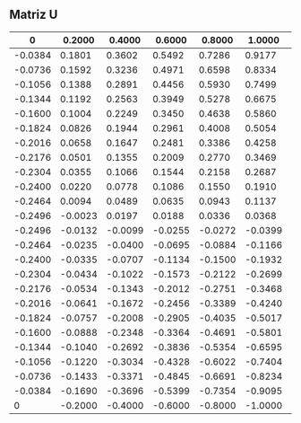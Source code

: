 ## Matriz U

|    0    | 0.2000  | 0.4000  | 0.6000  | 0.8000  | 1.0000  | 1.2000  | 1.4000  | 1.6000  | 1.8000  | 2.0000  | 2.2000  | 2.4000  | 2.6000  | 2.8000  | 3.0000  | 3.2000  | 3.4000  | 3.6000  | 3.8000  | 4.0000  | 4.2000  | 4.4000  | 4.6000  | 4.8000  | 5.0000  | 5.2000  | 5.4000  | 5.6000  | 5.8000  | 6.0000  | 6.2000  | 6.4000  | 6.6000  | 6.8000  | 7.0000  | 7.2000  | 7.4000  | 7.6000  | 7.8000  | 8.0000  | 8.2000  | 8.4000  | 8.6000  | 8.8000  | 9.0000  | 9.2000  | 9.4000  | 9.6000  | 9.8000  | 10.0000  |
|---------|---------|---------|---------|---------|---------|---------|---------|---------|---------|---------|---------|---------|---------|---------|---------|---------|---------|---------|---------|---------|---------|---------|---------|---------|---------|---------|---------|---------|---------|---------|---------|---------|---------|---------|---------|---------|---------|---------|---------|---------|---------|---------|---------|---------|---------|---------|---------|---------|---------|----------|
| -0.0384 |  0.1801 |  0.3602 |  0.5492 |  0.7286 |  0.9177 |  1.0972 |  1.2859 |  1.4659 |  1.6542 |  1.8346 |  2.0226 |  2.2032 |  2.3909 |  2.5718 |  2.7593 |  2.9403 |  3.1277 |  3.3089 |  3.4962 |  3.6774 |  3.8646 |  4.0459 |  4.2331 |  4.4144 |  4.6015 |  4.7830 |  4.9700 |  5.1515 |  5.3385 |  5.5200 |  5.7069 |  5.8885 |  6.0754 |  6.2570 |  6.4439 |  6.6255 |  6.8123 |  6.9940 |  7.1808 |  7.3625 |  7.5493 |  7.7310 |  7.9177 |  8.0995 |  8.2862 |  8.4679 |  8.6547 |  8.8364 |  9.0232 |   9.2049 |
| -0.0736 |  0.1592 |  0.3236 |  0.4971 |  0.6598 |  0.8334 |  0.9967 |  1.1694 |  1.3335 |  1.5055 |  1.6703 |  1.8417 |  2.0071 |  2.1779 |  2.3437 |  2.5142 |  2.6803 |  2.8505 |  3.0169 |  3.1869 |  3.3535 |  3.5233 |  3.6900 |  3.8597 |  4.0265 |  4.1961 |  4.3631 |  4.5325 |  4.6996 |  4.8689 |  5.0361 |  5.2053 |  5.3726 |  5.5418 |  5.7091 |  5.8782 |  6.0456 |  6.2146 |  6.3821 |  6.5511 |  6.7185 |  6.8875 |  7.0550 |  7.2240 |  7.3915 |  7.5604 |  7.7280 |  7.8968 |  8.0645 |  8.2333 |   8.4010 |
| -0.1056 |  0.1388 |  0.2891 |  0.4456 |  0.5930 |  0.7499 |  0.8978 |  1.0539 |  1.2028 |  1.3579 |  1.5076 |  1.6620 |  1.8124 |  1.9662 |  2.1170 |  2.2704 |  2.4216 |  2.5747 |  2.7262 |  2.8791 |  3.0307 |  3.1835 |  3.3352 |  3.4879 |  3.6397 |  3.7923 |  3.9442 |  4.0967 |  4.2487 |  4.4011 |  4.5531 |  4.7055 |  4.8576 |  5.0099 |  5.1621 |  5.3144 |  5.4665 |  5.6188 |  5.7710 |  5.9232 |  6.0754 |  6.2276 |  6.3799 |  6.5321 |  6.6843 |  6.8365 |  6.9888 |  7.1410 |  7.2932 |  7.4454 |   7.5977 |
| -0.1344 |  0.1192 |  0.2563 |  0.3949 |  0.5278 |  0.6675 |  0.8004 |  0.9395 |  1.0733 |  1.2115 |  1.3461 |  1.4836 |  1.6188 |  1.7558 |  1.8914 |  2.0280 |  2.1640 |  2.3004 |  2.4365 |  2.5727 |  2.7089 |  2.8451 |  2.9814 |  3.1175 |  3.2538 |  3.3899 |  3.5263 |  3.6623 |  3.7987 |  3.9347 |  4.0711 |  4.2072 |  4.3436 |  4.4796 |  4.6160 |  4.7520 |  4.8884 |  5.0244 |  5.1608 |  5.2969 |  5.4333 |  5.5693 |  5.7057 |  5.8417 |  5.9781 |  6.1141 |  6.2505 |  6.3866 |  6.5229 |  6.6590 |   6.7954 |
| -0.1600 |  0.1004 |  0.2249 |  0.3450 |  0.4638 |  0.5860 |  0.7042 |  0.8261 |  0.9449 |  1.0662 |  1.1856 |  1.3064 |  1.4262 |  1.5466 |  1.6667 |  1.7869 |  1.9072 |  2.0272 |  2.1477 |  2.2676 |  2.3881 |  2.5080 |  2.6285 |  2.7484 |  2.8689 |  2.9888 |  3.1093 |  3.2292 |  3.3497 |  3.4696 |  3.5901 |  3.7100 |  3.8305 |  3.9505 |  4.0709 |  4.1909 |  4.3113 |  4.4313 |  4.5517 |  4.6717 |  4.7921 |  4.9121 |  5.0325 |  5.1525 |  5.2729 |  5.3929 |  5.5133 |  5.6333 |  5.7537 |  5.8737 |   5.9941 |
| -0.1824 |  0.0826 |  0.1944 |  0.2961 |  0.4008 |  0.5054 |  0.6088 |  0.7138 |  0.8173 |  0.9220 |  1.0259 |  1.1302 |  1.2344 |  1.3385 |  1.4429 |  1.5468 |  1.6513 |  1.7552 |  1.8597 |  1.9636 |  2.0681 |  2.1720 |  2.2765 |  2.3803 |  2.4849 |  2.5887 |  2.6932 |  2.7971 |  2.9016 |  3.0055 |  3.1100 |  3.2139 |  3.3183 |  3.4223 |  3.5267 |  3.6307 |  3.7351 |  3.8391 |  3.9434 |  4.0475 |  4.1518 |  4.2559 |  4.3602 |  4.4643 |  4.5686 |  4.6727 |  4.7769 |  4.8811 |  4.9853 |  5.0895 |   5.1937 |
| -0.2016 |  0.0658 |  0.1647 |  0.2481 |  0.3386 |  0.4258 |  0.5143 |  0.6024 |  0.6906 |  0.7788 |  0.8670 |  0.9550 |  1.0434 |  1.1314 |  1.2198 |  1.3077 |  1.3962 |  1.4841 |  1.5725 |  1.6604 |  1.7489 |  1.8368 |  1.9252 |  2.0132 |  2.1016 |  2.1896 |  2.2779 |  2.3659 |  2.4543 |  2.5423 |  2.6306 |  2.7187 |  2.8070 |  2.8951 |  2.9833 |  3.0714 |  3.1597 |  3.2478 |  3.3360 |  3.4242 |  3.5124 |  3.6006 |  3.6888 |  3.7769 |  3.8651 |  3.9533 |  4.0415 |  4.1297 |  4.2178 |  4.3060 |   4.3942 |
| -0.2176 |  0.0501 |  0.1355 |  0.2009 |  0.2770 |  0.3469 |  0.4204 |  0.4918 |  0.5644 |  0.6362 |  0.7087 |  0.7806 |  0.8530 |  0.9250 |  0.9973 |  1.0693 |  1.1417 |  1.2137 |  1.2860 |  1.3580 |  1.4304 |  1.5024 |  1.5747 |  1.6467 |  1.7190 |  1.7911 |  1.8633 |  1.9354 |  2.0077 |  2.0798 |  2.1520 |  2.2241 |  2.2963 |  2.3685 |  2.4407 |  2.5128 |  2.5850 |  2.6572 |  2.7294 |  2.8015 |  2.8737 |  2.9459 |  3.0180 |  3.0902 |  3.1624 |  3.2346 |  3.3067 |  3.3789 |  3.4511 |  3.5233 |   3.5954 |
| -0.2304 |  0.0355 |  0.1066 |  0.1544 |  0.2158 |  0.2687 |  0.3269 |  0.3817 |  0.4388 |  0.4944 |  0.5509 |  0.6068 |  0.6632 |  0.7192 |  0.7755 |  0.8315 |  0.8878 |  0.9439 |  1.0001 |  1.0562 |  1.1124 |  1.1685 |  1.2247 |  1.2809 |  1.3370 |  1.3932 |  1.4493 |  1.5055 |  1.5617 |  1.6178 |  1.6740 |  1.7302 |  1.7863 |  1.8425 |  1.8986 |  1.9548 |  2.0109 |  2.0671 |  2.1233 |  2.1795 |  2.2356 |  2.2918 |  2.3479 |  2.4041 |  2.4602 |  2.5164 |  2.5726 |  2.6287 |  2.6849 |  2.7411 |   2.7972 |
| -0.2400 |  0.0220 |  0.0778 |  0.1086 |  0.1550 |  0.1910 |  0.2339 |  0.2722 |  0.3136 |  0.3529 |  0.3936 |  0.4334 |  0.4738 |  0.5138 |  0.5540 |  0.5942 |  0.6343 |  0.6745 |  0.7146 |  0.7548 |  0.7949 |  0.8351 |  0.8752 |  0.9154 |  0.9555 |  0.9957 |  1.0358 |  1.0760 |  1.1161 |  1.1563 |  1.1964 |  1.2366 |  1.2767 |  1.3169 |  1.3570 |  1.3972 |  1.4373 |  1.4775 |  1.5176 |  1.5578 |  1.5979 |  1.6381 |  1.6782 |  1.7184 |  1.7586 |  1.7987 |  1.8389 |  1.8790 |  1.9192 |  1.9593 |   1.9995 |
| -0.2464 |  0.0094 |  0.0489 |  0.0635 |  0.0943 |  0.1137 |  0.1412 |  0.1630 |  0.1887 |  0.2118 |  0.2367 |  0.2604 |  0.2847 |  0.3088 |  0.3329 |  0.3571 |  0.3812 |  0.4055 |  0.4294 |  0.4537 |  0.4777 |  0.5020 |  0.5260 |  0.5503 |  0.5743 |  0.5986 |  0.6226 |  0.6468 |  0.6709 |  0.6951 |  0.7192 |  0.7434 |  0.7675 |  0.7917 |  0.8158 |  0.8399 |  0.8640 |  0.8882 |  0.9123 |  0.9365 |  0.9606 |  0.9848 |  1.0089 |  1.0330 |  1.0572 |  1.0813 |  1.1055 |  1.1296 |  1.1538 |  1.1779 |   1.2020 |
| -0.2496 | -0.0023 |  0.0197 |  0.0188 |  0.0336 |  0.0368 |  0.0486 |  0.0541 |  0.0641 |  0.0709 |  0.0799 |  0.0875 |  0.0959 |  0.1039 |  0.1121 |  0.1203 |  0.1283 |  0.1366 |  0.1445 |  0.1528 |  0.1608 |  0.1691 |  0.1770 |  0.1853 |  0.1933 |  0.2016 |  0.2096 |  0.2178 |  0.2259 |  0.2341 |  0.2421 |  0.2503 |  0.2584 |  0.2666 |  0.2747 |  0.2828 |  0.2909 |  0.2991 |  0.3072 |  0.3154 |  0.3235 |  0.3316 |  0.3397 |  0.3479 |  0.3560 |  0.3641 |  0.3723 |  0.3804 |  0.3885 |  0.3967 |   0.4048 |
| -0.2496 | -0.0132 | -0.0099 | -0.0255 | -0.0272 | -0.0399 | -0.0441 | -0.0548 | -0.0606 | -0.0700 | -0.0768 | -0.0854 | -0.0928 | -0.1010 | -0.1087 | -0.1166 | -0.1245 | -0.1323 | -0.1403 | -0.1480 | -0.1561 | -0.1638 | -0.1719 | -0.1796 | -0.1876 | -0.1953 | -0.2034 | -0.2111 | -0.2191 | -0.2269 | -0.2349 | -0.2426 | -0.2506 | -0.2584 | -0.2663 | -0.2742 | -0.2821 | -0.2899 | -0.2978 | -0.3057 | -0.3136 | -0.3215 | -0.3294 | -0.3372 | -0.3451 | -0.3530 | -0.3609 | -0.3687 | -0.3766 | -0.3845 |  -0.3924 |
| -0.2464 | -0.0235 | -0.0400 | -0.0695 | -0.0884 | -0.1166 | -0.1369 | -0.1636 | -0.1853 | -0.2109 | -0.2335 | -0.2584 | -0.2815 | -0.3059 | -0.3295 | -0.3536 | -0.3774 | -0.4013 | -0.4252 | -0.4490 | -0.4730 | -0.4968 | -0.5208 | -0.5445 | -0.5686 | -0.5923 | -0.6163 | -0.6401 | -0.6641 | -0.6879 | -0.7119 | -0.7357 | -0.7597 | -0.7835 | -0.8074 | -0.8312 | -0.8552 | -0.8790 | -0.9030 | -0.9268 | -0.9507 | -0.9746 | -0.9985 | -1.0224 | -1.0463 | -1.0702 | -1.0941 | -1.1179 | -1.1418 | -1.1657 |  -1.1896 |
| -0.2400 | -0.0335 | -0.0707 | -0.1134 | -0.1500 | -0.1932 | -0.2300 | -0.2726 | -0.3102 | -0.3520 | -0.3904 | -0.4315 | -0.4704 | -0.5111 | -0.5504 | -0.5908 | -0.6303 | -0.6705 | -0.7102 | -0.7502 | -0.7901 | -0.8300 | -0.8699 | -0.9097 | -0.9497 | -0.9895 | -1.0295 | -1.0693 | -1.1093 | -1.1491 | -1.1891 | -1.2289 | -1.2689 | -1.3087 | -1.3487 | -1.3885 | -1.4285 | -1.4683 | -1.5083 | -1.5481 | -1.5881 | -1.6279 | -1.6679 | -1.7077 | -1.7477 | -1.7875 | -1.8275 | -1.8673 | -1.9073 | -1.9471 |  -1.9871 |
| -0.2304 | -0.0434 | -0.1022 | -0.1573 | -0.2122 | -0.2699 | -0.3237 | -0.3817 | -0.4356 | -0.4934 | -0.5477 | -0.6050 | -0.6597 | -0.7166 | -0.7717 | -0.8283 | -0.8836 | -0.9400 | -0.9955 | -1.0517 | -1.1074 | -1.1635 | -1.2193 | -1.2753 | -1.3311 | -1.3871 | -1.4430 | -1.4989 | -1.5548 | -1.6107 | -1.6666 | -1.7225 | -1.7784 | -1.8343 | -1.8903 | -1.9461 | -2.0021 | -2.0579 | -2.1139 | -2.1698 | -2.2257 | -2.2816 | -2.3375 | -2.3934 | -2.4494 | -2.5052 | -2.5612 | -2.6170 | -2.6730 | -2.7289 |  -2.7848 |
| -0.2176 | -0.0534 | -0.1343 | -0.2012 | -0.2751 | -0.3468 | -0.4180 | -0.4911 | -0.5616 | -0.6350 | -0.7055 | -0.7788 | -0.8494 | -0.9225 | -0.9934 | -1.0662 | -1.1373 | -1.2100 | -1.2813 | -1.3538 | -1.4252 | -1.4975 | -1.5691 | -1.6413 | -1.7129 | -1.7851 | -1.8568 | -1.9289 | -2.0007 | -2.0727 | -2.1446 | -2.2165 | -2.2884 | -2.3604 | -2.4323 | -2.5042 | -2.5761 | -2.6480 | -2.7200 | -2.7919 | -2.8638 | -2.9357 | -3.0076 | -3.0795 | -3.1515 | -3.2234 | -3.2953 | -3.3672 | -3.4392 | -3.5110 |  -3.5830 |
| -0.2016 | -0.0641 | -0.1672 | -0.2456 | -0.3389 | -0.4240 | -0.5131 | -0.6009 | -0.6884 | -0.7771 | -0.8641 | -0.9530 | -1.0399 | -1.1289 | -1.2158 | -1.3047 | -1.3917 | -1.4805 | -1.5676 | -1.6563 | -1.7435 | -1.8321 | -1.9194 | -2.0079 | -2.0953 | -2.1837 | -2.2713 | -2.3595 | -2.4472 | -2.5354 | -2.6230 | -2.7112 | -2.7989 | -2.8870 | -2.9748 | -3.0629 | -3.1507 | -3.2387 | -3.3266 | -3.4146 | -3.5024 | -3.5904 | -3.6783 | -3.7663 | -3.8542 | -3.9421 | -4.0300 | -4.1180 | -4.2059 | -4.2938 |  -4.3818 |
| -0.1824 | -0.0757 | -0.2008 | -0.2905 | -0.4035 | -0.5017 | -0.6092 | -0.7111 | -0.8161 | -0.9196 | -1.0235 | -1.1278 | -1.2312 | -1.3358 | -1.4390 | -1.5438 | -1.6469 | -1.7516 | -1.8547 | -1.9595 | -2.0627 | -2.1673 | -2.2706 | -2.3752 | -2.4785 | -2.5830 | -2.6864 | -2.7909 | -2.8943 | -2.9987 | -3.1022 | -3.2066 | -3.3101 | -3.4144 | -3.5180 | -3.6223 | -3.7259 | -3.8301 | -3.9338 | -4.0380 | -4.1417 | -4.2458 | -4.3496 | -4.4537 | -4.5575 | -4.6616 | -4.7654 | -4.8694 | -4.9733 | -5.0773 |  -5.1812 |
| -0.1600 | -0.0888 | -0.2348 | -0.3364 | -0.4691 | -0.5801 | -0.7063 | -0.8219 | -0.9449 | -1.0627 | -1.1841 | -1.3032 | -1.4236 | -1.5434 | -1.6633 | -1.7834 | -1.9030 | -2.0234 | -2.1429 | -2.2634 | -2.3827 | -2.5033 | -2.6226 | -2.7432 | -2.8625 | -2.9831 | -3.1025 | -3.2230 | -3.3424 | -3.4628 | -3.5823 | -3.7027 | -3.8222 | -3.9426 | -4.0621 | -4.1825 | -4.3020 | -4.4224 | -4.5420 | -4.6622 | -4.7819 | -4.9021 | -5.0218 | -5.1420 | -5.2617 | -5.3819 | -5.5016 | -5.6218 | -5.7415 | -5.8617 |  -5.9814 |
| -0.1344 | -0.1040 | -0.2692 | -0.3836 | -0.5354 | -0.6595 | -0.8045 | -0.9335 | -1.0748 | -1.2066 | -1.3459 | -1.4792 | -1.6172 | -1.7516 | -1.8888 | -2.0238 | -2.1604 | -2.2959 | -2.4322 | -2.5680 | -2.7040 | -2.8400 | -2.9759 | -3.1120 | -3.2477 | -3.3839 | -3.5196 | -3.6559 | -3.7915 | -3.9278 | -4.0634 | -4.1997 | -4.3353 | -4.4717 | -4.6073 | -4.7436 | -4.8792 | -5.0155 | -5.1511 | -5.2874 | -5.4230 | -5.5593 | -5.6949 | -5.8312 | -5.9669 | -6.1031 | -6.2388 | -6.3751 | -6.5107 | -6.6470 |  -6.7826 |
| -0.1056 | -0.1220 | -0.3034 | -0.4328 | -0.6022 | -0.7404 | -0.9034 | -1.0464 | -1.2058 | -1.3515 | -1.5088 | -1.6562 | -1.8121 | -1.9607 | -2.1156 | -2.2651 | -2.4192 | -2.5693 | -2.7229 | -2.8734 | -3.0266 | -3.1775 | -3.3304 | -3.4816 | -3.6343 | -3.7856 | -3.9381 | -4.0896 | -4.2420 | -4.3936 | -4.5459 | -4.6976 | -4.8498 | -5.0016 | -5.1537 | -5.3056 | -5.4576 | -5.6095 | -5.7615 | -5.9135 | -6.0654 | -6.2175 | -6.3693 | -6.5214 | -6.6733 | -6.8254 | -6.9772 | -7.1293 | -7.2811 | -7.4332 |  -7.5851 |
| -0.0736 | -0.1433 | -0.3371 | -0.4845 | -0.6691 | -0.8234 | -1.0029 | -1.1610 | -1.3375 | -1.4980 | -1.6726 | -1.8347 | -2.0080 | -2.1712 | -2.3435 | -2.5075 | -2.6791 | -2.8438 | -3.0148 | -3.1800 | -3.3506 | -3.5161 | -3.6863 | -3.8523 | -4.0222 | -4.1883 | -4.3580 | -4.5244 | -4.6939 | -4.8605 | -5.0297 | -5.1965 | -5.3656 | -5.5325 | -5.7015 | -5.8686 | -6.0374 | -6.2046 | -6.3733 | -6.5406 | -6.7092 | -6.8766 | -7.0452 | -7.2126 | -7.3811 | -7.5486 | -7.7170 | -7.8846 | -8.0529 | -8.2205 |  -8.3889 |
| -0.0384 | -0.1690 | -0.3696 | -0.5399 | -0.7354 | -0.9095 | -1.1021 | -1.2784 | -1.4693 | -1.6470 | -1.8368 | -2.0154 | -2.2044 | -2.3838 | -2.5721 | -2.7520 | -2.9398 | -3.1202 | -3.3076 | -3.4883 | -3.6754 | -3.8565 | -4.0433 | -4.2246 | -4.4111 | -4.5927 | -4.7790 | -4.9607 | -5.1469 | -5.3288 | -5.5148 | -5.6968 | -5.8827 | -6.0649 | -6.2507 | -6.4329 | -6.6186 | -6.8010 | -6.9865 | -7.1690 | -7.3544 | -7.5370 | -7.7224 | -7.9050 | -8.0903 | -8.2730 | -8.4583 | -8.6411 | -8.8262 | -9.0091 |  -9.1942 |
|       0 | -0.2000 | -0.4000 | -0.6000 | -0.8000 | -1.0000 | -1.2000 | -1.4000 | -1.6000 | -1.8000 | -2.0000 | -2.2000 | -2.4000 | -2.6000 | -2.8000 | -3.0000 | -3.2000 | -3.4000 | -3.6000 | -3.8000 | -4.0000 | -4.2000 | -4.4000 | -4.6000 | -4.8000 | -5.0000 | -5.2000 | -5.4000 | -5.6000 | -5.8000 | -6.0000 | -6.2000 | -6.4000 | -6.6000 | -6.8000 | -7.0000 | -7.2000 | -7.4000 | -7.6000 | -7.8000 | -8.0000 | -8.2000 | -8.4000 | -8.6000 | -8.8000 | -9.0000 | -9.2000 | -9.4000 | -9.6000 | -9.8000 | -10.0000 |